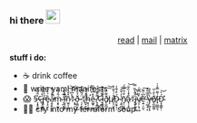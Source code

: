 ### hi there <img src="https://media.giphy.com/media/hvRJCLFzcasrR4ia7z/giphy.gif" height="25px">

<p align="center">
  <a href="https://polarsquad.com/blog/from-a-developer-to-infrastructure-expert-the-story-of-toby-archer">read</a>  |  <a href="mailto:hi@tobbble.es">mail</a>  |  <a href="https://matrix.to/#/@tobbbles:matrix.tobbbles.cloud">matrix</a>   
</p>


**stuff i do:**
- ☕️ drink coffee
- 🤖 write yaml manifests
- 😱 §̷͎͓̥̬̱͐̂̋͆̐¢̶̻͔̰̲̤̍̊͑̌̏r̵̢̥̠͚̮̉̔̏̓̕ề̴̡͙̮̣͎́̓̉͠ḁ̵̢̠̬͎̊̄̾͌̚̕ḿ̴͙̥̫͉̦̂́̏̀ ̷̨̪͙͙̜̒̅̇̎̚ï̴̛̛͔̣̤̮͍̃̔̔ñ̷̫͈͎̮̳̽̌̔͝͝†̴͙̟̠̩̀̀͆̈͜͝ð̵̧͚̮̣́̉̍̃͝ͅ ̷̜̗̝̫͙̈́̃͆͂͒†̸̪̟̮̮͉̂̓̀̔̚h̴̛͙̣̹̯̳̀͑̈̋ê̴͖̱̹͙͇̽͆͛͌̆ ̸͓̝͇͙͍͌̆͊̈́́¢̵̖̰̻̺̺͒̌̈̔͆l̷͎͓͓̱̭̐̀̉͒͘ð̸̢̫̪͙͌̈͗͠͝ͅµ̸̨̖̤̘͎̊͑̔̃̓Ð̵̯̮̘͎̣́͒́̐̍ ̷̧͈͖̠̫̔̓͒̂͝ñ̸͓̦̮̮̪͒́̑̿́å̷̟̹͓͓̺̽̾̏͋͝†̴̨͓̩̯̫̈́̐̀̏̿ï̴̢̡̫͎͖̑̍̈̚͝v̸̤͎͕͉͖̓̏͆͛͑ệ̶̛͍̠̼͕͆̈͌͠ ̵̹͖̗̜̙̓̎̅̐̊v̶̡̹͚̞͓̾͆̊̐̕ð̸̢̼̲͚̮̀̑̇̃͘ï̷̟̤̳͈͉͗͌̿̾̇Ð̴̧̧̛̛̳̙̣́̀͝
- 👨‍💻 cry into my terraform soup
